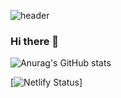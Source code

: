 ![header](https://capsule-render.vercel.app/api?type=waving&color=gradient&height=300&section=header&text=AN%20YERI&fontSize=90)
### Hi there 👋
![Anurag's GitHub stats](https://github-readme-stats.vercel.app/api?username=Anyeri&show_icons=true&theme=radical)

[![Netlify Status](https://api.netlify.com/api/v1/badges/06c12f6e-eaea-44a4-8a04-99c5952819da/deploy-status)]
